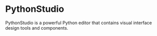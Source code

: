 # PythonStudio
PythonStudio is a powerful Python editor that contains visual interface design tools and components.

